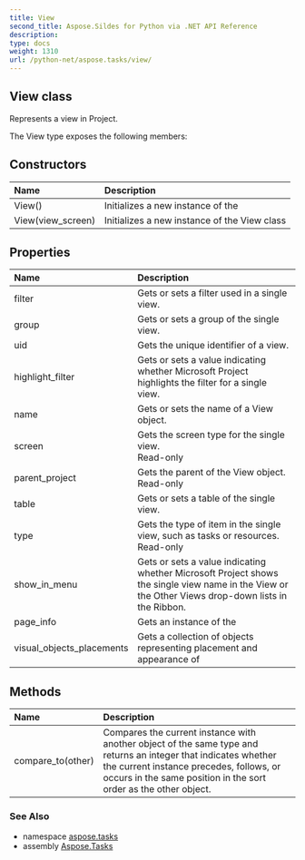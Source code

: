 ```yaml
---
title: View
second_title: Aspose.Sildes for Python via .NET API Reference
description: 
type: docs
weight: 1310
url: /python-net/aspose.tasks/view/
---
```


## View class

Represents a view in Project.

The View type exposes the following members:
## Constructors
| Name | Description |
| :- | :- |
|View()|Initializes a new instance of the|
|View(view_screen)|Initializes a new instance of the View class|
## Properties
| Name | Description |
| :- | :- |
|filter|Gets or sets a filter used in a single view.|
|group|Gets or sets a group of the single view.|
|uid|Gets the unique identifier of a view.|
|highlight_filter|Gets or sets a value indicating whether Microsoft Project highlights the filter for a single view.|
|name|Gets or sets the name of a View object.|
|screen|Gets the screen type for the single view.<br/>            Read-only|
|parent_project|Gets the parent of the View object.<br/>            Read-only|
|table|Gets or sets a table of the single view.|
|type|Gets the type of item in the single view, such as tasks or resources.<br/>            Read-only|
|show_in_menu|Gets or sets a value indicating whether Microsoft Project shows the single view name in the View or the Other Views drop-down lists in the Ribbon.|
|page_info|Gets an instance of the|
|visual_objects_placements|Gets a collection of objects representing placement and appearance of|
## Methods
| Name | Description |
| :- | :- |
|compare_to(other)|Compares the current instance with another object of the same type and returns an integer that indicates whether the current instance precedes, follows, or occurs in the same position in the sort order as the other object.|

### See Also

* namespace [aspose.tasks](/tasks/python-net/aspose.tasks/)
* assembly [Aspose.Tasks](/tasks/python-net/)

